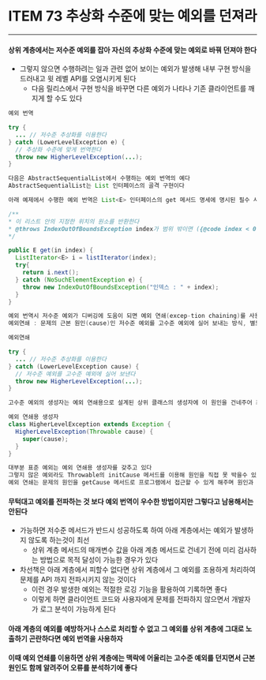 # ITEM 73 추상화 수준에 맞는 예외를 던져라

--------------------------------------------
#### 상위 계층에서는 저수준 예외를 잡아 자신의 추상화 수준에 맞는 예외로 바꿔 던져야 한다
* 그렇지 않으면 수행하려는 일과 관련 없어 보이는 예외가 발생해 내부 구현 방식을 드러내고 윗 레벨 API를 오염시키게 된다
  * 다음 릴리스에서 구현 방식을 바꾸면 다른 예외가 나타나 기존 클라이언트를 깨지게 할 수도 있다

```` java
예외 번역

try {
  ... // 저수준 추상화를 이용한다
} catch (LowerLevelException e) {
  // 추상화 수준에 맞게 번역한다
  throw new HigherLevelException(...);
}

다음은 AbstractSequentialList에서 수행하는 예외 번역의 예다
AbstractSequentialList는 List 인터페이스의 골격 구현이다

아래 예제에서 수행한 예외 번역은 List<E> 인터페이스의 get 메서드 명세에 명시된 필수 사항이다

/**
* 이 리스트 안의 지정한 위치의 원소를 반환한다
* @throws IndexOutOfBoundsException index가 범위 밖이면 ({@code index < 0 || index >= size()}) 이면 발생
*/

public E get(in index) {
  ListIterator<E> i = listIterator(index);
  try{
    return i.next();
  } catch (NoSuchElementException e) {
    throw new IndexOutOfBoundsException("인덱스 : " + index);
  }
}

예외 번역시 저수준 예외가 디버깅에 도움이 되면 예외 연쇄(excep-tion chaining)를 사용하는게 좋다
예외연쇄 : 문제의 근본 원인(cause)인 저수준 예외를 고수준 예외에 실어 보내는 방식, 별도의 접근자 메서드(Throwable의 getCause 메서드)를 통해 필요하면 언제든지 저수준 예외를 꺼내서 볼 수 있다

예외연쇄

try {
  ... // 저수준 추상화를 이용한다
} catch (LowerLevelException cause) {
  // 저수준 예외를 고수준 예외에 실어 보낸다
  throw new HigherLevelException(...);
}

고수준 예외의 생성자는 예외 연쇄용으로 설계된 상위 클래스의 생성자에 이 원인을 건네주어 최종적으로 Throwable(Throwable) 생성자까지 건네게 한다

예외 연쇄용 생성자
class HigherLevelException extends Exception {
  HigherLevelException(Throwable cause) {
    super(cause);
  }
}

대부분 표준 예외는 예외 연쇄용 생성자를 갖추고 있다
그렇지 않은 예외라도 Throwable의 initCause 메서드를 이용해 원인을 직접 못 박을수 있다
예외 연쇄는 문제의 원인을 getCause 메서드로 프로그램에서 접근할 수 있게 해주며 원인과 고수준 예외의 스택 추적 정보를 잘 통합해준다

````
#### 무턱대고 예외를 전파하는 것 보다 예외 번역이 우수한 방법이지만 그렇다고 남용해서는 안된다
* 가능하면 저수준 메서드가 반드시 성공하도록 하여 아래 계층에서는 예외가 발생하지 않도록 하는것이 최선
  * 상위 계층 메서드의 매개변수 값을 아래 계층 메서드로 건네기 전에 미리 검사하는 방법으로 목적 달성이 가능한 경우가 있다
* 차선책은 아래 계층에서 피할수 없다면 상위 계층에서 그 예외를 조용하게 처리하여 문제를 API 까지 전파시키지 않는 것이다
  * 이런 경우 발생한 예외는 적절한 로깅 기능을 활용하여 기록하면 좋다
  * 이렇게 하면 클라이언트 코드와 사용자에게 문제를 전파하지 않으면서 개발자가 로그 분석이 가능하게 된다

#### 아래 계층의 예외를 예방하거나 스스로 처리할 수 없고 그 예외를 상위 계층에 그대로 노출하기 곤란하다면 예외 번역을 사용하자
#### 이때 예외 연쇄를 이용하면 상위 계층에는 맥락에 어울리는 고수준 예외를 던지면서 근본 원인도 함께 알려주어 오류를 분석하기에 좋다